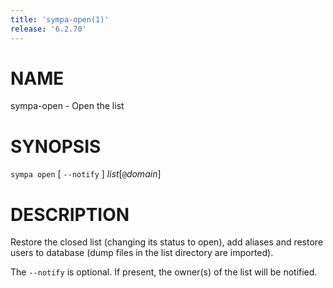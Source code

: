 ```yaml
---
title: 'sympa-open(1)'
release: '6.2.70'
---
```


# NAME

sympa-open - Open the list

# SYNOPSIS

`sympa open` \[ `--notify` \] _list_\[`@`_domain_\]

# DESCRIPTION

Restore the closed list (changing its status to open), add aliases and restore
users to database (dump files in the list directory are imported).

The `--notify` is optional.
If present, the owner(s) of the list will be notified.

